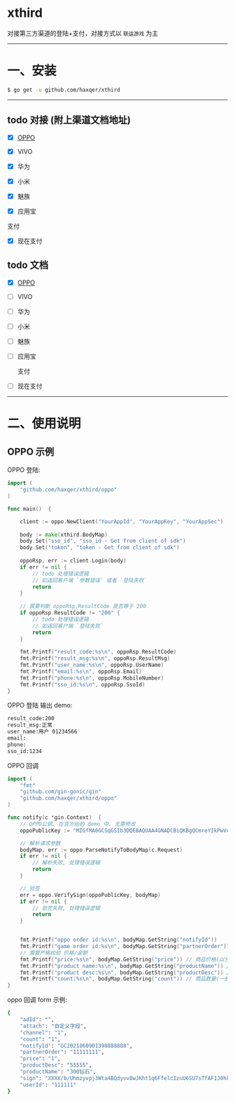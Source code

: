 # xthird

对接第三方渠道的登陆+支付，对接方式以 `联运游戏` 为主

---
# 一、安装

```bash
$ go get -u github.com/haxqer/xthird
```

---
## todo 对接 (附上渠道文档地址)

[comment]: <> (- [ ] 微信)

[comment]: <> (- [ ] 支付宝)

[comment]: <> (- [ ] 苹果)

- [x] [OPPO](https://open.oppomobile.com/)
- [x] VIVO
- [x] 华为
- [x] 小米
- [x] 魅族
- [x] 应用宝
  

支付
- [x] 现在支付

## todo 文档

- [x] [OPPO](https://open.oppomobile.com/)
- [ ] VIVO
- [ ] 华为
- [ ] 小米
- [ ] 魅族
- [ ] 应用宝
  

  支付
- [ ] 现在支付


---
# 二、使用说明

## OPPO 示例
OPPO 登陆:
```go
import (
	"github.com/haxqer/xthird/oppo"
)

func main()  {

    client := oppo.NewClient("YourAppId", "YourAppKey", "YourAppSec")
    
    body := make(xthird.BodyMap)
    body.Set("sso_id", "sso_id - Get from client of sdk")
    body.Set("token", "token - Get from client of sdk")
    
    oppoRsp, err := client.Login(body)
    if err != nil {
        // todo 处理错误逻辑
        // 如返回客户端 `参数错误` 或者 `登陆失败`
        return
    }
    
    // 需要判断 oppoRsp.ResultCode 是否等于 200
    if oppoRsp.ResultCode != "200" {
        // todo 处理错误逻辑
        // 如返回客户端 `登陆失败`
        return
    }
    
    fmt.Printf("result_code:%s\n", oppoRsp.ResultCode)
    fmt.Printf("result_msg:%s\n", oppoRsp.ResultMsg)
    fmt.Printf("user_name:%s\n", oppoRsp.UserName)
    fmt.Printf("email:%s\n", oppoRsp.Email)
    fmt.Printf("phone:%s\n", oppoRsp.MobileNumber)
    fmt.Printf("sso_id:%s\n", oppoRsp.SsoId)
}


```



OPPO 登陆 输出 demo:
```bash
result_code:200
result_msg:正常
user_name:用户 01234566
email:
phone:
sso_id:1234
```



OPPO 回调

```go
import (
    "fmt"
    "github.com/gin-gonic/gin"
    "github.com/haxqer/xthird/oppo"
)

func notify(c *gin.Context)  {
	// OPPO公钥. 在官方给的 demo 中. 无需修改
	oppoPublicKey := "MIGfMA0GCSqGSIb3DQEBAQUAA4GNADCBiQKBgQCmreYIkPwVovKR8rLHWlFVw7YDfm9uQOJKL89Smt6ypXGVdrAKKl0wNYc3/jecAoPi2ylChfa2iRu5gunJyNmpWZzlCNRIau55fxGW0XEu553IiprOZcaw5OuYGlf60ga8QT6qToP0/dpiL/ZbmNUO9kUhosIjEu22uFgR+5cYyQIDAQAB"

	// 解析请求参数
	bodyMap, err := oppo.ParseNotifyToBodyMap(c.Request)
	if err != nil {
		// 解析失败, 处理错误逻辑
		return
	}

	// 验签
	err = oppo.VerifySign(oppoPublicKey, bodyMap)
	if err != nil {
		// 验签失败, 处理错误逻辑
		return
	}


	fmt.Printf("oppo order id:%s\n", bodyMap.GetString("notifyId"))
	fmt.Printf("game order id:%s\n", bodyMap.GetString("partnerOrder")) // 游戏订单id。 如果存在聚合平台，则为 聚合平台订单id
	// 需要严格校验 价格/金额
	fmt.Printf("price:%s\n", bodyMap.GetString("price")) // 商品价格(以分为单位)
	fmt.Printf("product name:%s\n", bodyMap.GetString("productName")) // 商品名称(客户端上传)
	fmt.Printf("product desc:%s\n", bodyMap.GetString("productDesc")) // 商品名称(客户端上传)
	fmt.Printf("count:%s\n", bodyMap.GetString("count")) // 商品数量(一般为 1)
}
```

oppo 回调 form 示例:
```bash
{
    "adId": "",
    "attach": "自定义字段",
    "channel": "1",
    "count": "1",
    "notifyId": "GC2021060901398888888",
    "partnerOrder": "11111111",
    "price": "1",
    "productDesc": "55555",
    "productName": "300钻石",
    "sign": "XXXX/b/Uhmzyvpj3Wta4BQdyvv8wJKht1q6FfelcIzuU6SU7sTfAF1J0hkc=",
    "userId": "111111"
}
```